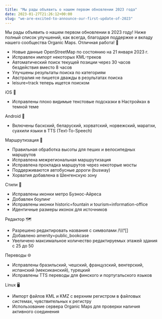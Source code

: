 ```yaml
---
title: "Мы рады объявить о нашем первом обновлении 2023 года"
date: 2023-01-27T21:26:12+00:00
slug: "we-are-excited-to-announce-our-first-update-of-2023"
---
```


Мы рады объявить о нашем первом обновлении в 2023 году! Ниже полный список улучшений, как всегда, благодаря поддержке и вкладу нашего сообщества Organic Maps. Отличная работа! 🙏

* Новые данные OpenStreetMap по состоянию на 21 января 2023 г.
* Исправлен импорт некоторых KML-треков
* Автоматический поиск текущей позиции через 30 часов бездействия вместо 8 часов
* Улучшены результаты поиска по категориям
* Австралия не пишется дважды в результатах поиска
* leisure=track теперь ищется поиском

iOS 🍏
* Исправлены плохо видимые текстовые подсказки в Настройках в темной теме

Android 🤖
* Включены баскский, беларуский, хорватский, норвежский, маратхи, суахили языки в TTS (Text-To-Speech)

Маршрутизация 🚗
* Правильная обработка высоты для пеших и велосипедных маршрутов
* Исправлена межрегиональная маршрутизация
* Исправлена прокладка маршрутов через некоторые мосты
* Поддерживаются автобусные дороги (busway)
* Хорватия добавлена в Шенгенскую зону

Стили 🎨
* Исправлены иконки метро Буэнос-Айреса
* Добавлен боулинг
* Исправлены иконки historic=fountain и tourism=information-office
* Идентичные размеры иконок для источников

Редактор 🗺️
* Разрешено редактировать названия с символами /\\\\\°\[\]
* Добавлено amenity=public\_bookcase
* Увеличено максимальное количество редактируемых этажей здания с 25 до 50

Переводы 🌐
* Исправлены бразильский, чешский, французский, венгерский, испанский (мексиканский), турецкий
* Исправлены TTS переводы для финского и португальского языков

Linux 🖥️
* Импорт файлов KML и KMZ с верхним регистром в файловых системах, чувствительных к регистру
* Использование сервера Organic Maps для проверки наличия активного соединения
